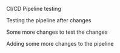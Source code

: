 CI/CD Pipeline testing 

Testing the pipeline after changes 

Some more changes to test the changes 

Adding some more changes to the pipeline 
